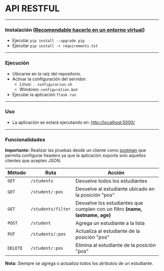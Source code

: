 # API RESTFUL
---

### Instalación ([Recomendable hacerlo en un entorno virtual](https://medium.com/@m.monroyc22/configurar-entorno-virtual-python-a860e820aace))
* Ejecutar ```pip install --upgrade pip```
* Ejecutar ```pip install -r requirements.txt```

---
### Ejecución
* Ubicarse en la raíz del repositorio.
* Activar la configuración del servidor:
  * Linux:  ``` . configurarion.sh ```
  * Windows: ``` configuration.bat ```
* Ejecutar la aplicación ```flask run```

---
### Uso
* La aplicación se estará ejecutando en: [http://localhost:5000/](http://localhost:8082/)
---

### Funcionalidades
**Importante:** Realizar las pruebas desde un cliente como [postman](https://web.postman.co/) que permita configurar headers ya que la aplicación soporta solo
aquellos clientes que acepten JSON.

| Método | Ruta                 |   Acción                                                                     |  
|------- | -------------------- | ---------------------------------------------------------------------------- | 
| `GET`    | `/students`        | Devuelve todos los estudiantes                                               |
| `GET`    | `/student/:pos`    | Devuelve al estudiante ubicado en la posición "pos"                          |
| `GET`    | `/students/filter` | Devuelve los estudiantes que cumplen con un filtro **(name, lastname, age)** |
| `POST`   | `/student`         | Agrega un estudiante a la lista                                              |
| `PUT`    | `/students/:pos`   | Actualiza al estudiante de la posición "pos"                                 |
| `DELETE` | `/student/:pos`    | Elimina al estudiante de la posición "pos"                                   |

**Nota:** Siempre se agrega o actualiza todos los atributos de un estudiante.
